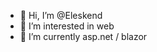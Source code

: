 - 👋 Hi, I’m @Eleskend
- 👀 I’m interested in web
- 🌱 I’m currently asp.net / blazor

<!---
Eleskend/Eleskend is a ✨ special ✨ repository because its `README.md` (this file) appears on your GitHub profile.
You can click the Preview link to take a look at your changes.
--->
